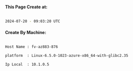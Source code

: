 
   
#### This Page Create at:

```bash

2024-07-20 - 09:03:20 UTC

```

#### Create By Machine:

```bash

Host Name : fv-az883-876

platform  : Linux-6.5.0-1023-azure-x86_64-with-glibc2.35

Ip Local  : 10.1.0.5

```

